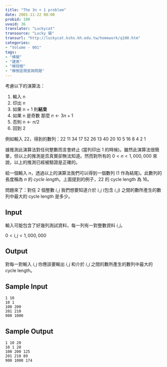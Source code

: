 ```yaml
---
title: "The 3n + 1 problem"
date: 2001-11-22 00:00
probid: 100
uvaid: 36
translator: "Luckycat"
transource: "Lucky 貓"
transurl: "http://luckycat.kshs.kh.edu.tw/homework/q100.htm"
categories:
- "Volume - 001"
tags:
- "模擬"
- "建表"
- "線段樹"
- "靜態區間查詢問題"
---
```


考慮以下的演算法：

1. 輸入 n
2. 印出 n
3. 如果 n = 1 則**結束**
4. 如果 n 是奇數 那麼 $n\leftarrow{3n+1}$
5. 否則 $n\leftarrow{n/2}$
6. 回到 2

例如輸入 22，得到的數列：22 11 34 17 52 26 13 40 20 10 5 16 8 4 2 1

據推測此演算法對任何整數而言會終止 (當列印出 1 的時候)。雖然此演算法很簡單，但以上的推測是否真實卻無法知道。然而對所有的 $0 < n < 1,000,000$ 來說，以上的推測已經被驗證是正確的。

給一個輸入 $n$，透過以上的演算法我們可以得到一個數列 (1 作為結尾)。此數列的長度稱為 $n$ 的 *cycle length*。上面提到的例子，22 的 cycle length 為 16。

問題來了：對任 2 個整數 $i, j$ 我們想要知道介於 $i, j$ (包含 $i, j$) 之間的數所產生的數列中最大的 cycle length 是多少。

## Input ##

輸入可能包含了好幾列測試資料，每一列有一對整數資料 $i, j$。

$0 < i,j < 1,000,000$

## Output ##

對每一對輸入 $i, j$ 你應該要輸出 $i, j$ 和介於 $i, j$ 之間的數所產生的數列中最大的 cycle length。

## Sample Input ##

	1 10
	10 1
	100 200
	201 210
	900 1000

## Sample Output ##

	1 10 20
	10 1 20
	100 200 125
	201 210 89
	900 1000 174
